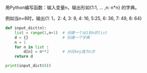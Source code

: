 用Python编写函数：输⼊变量n，输出形如{1:1, … ,n: n*n} 的字典。

例如当n=8时，输出{1: 1，2: 4, 3: 9, 4: 16, 5:25, 6: 36, 7: 49, 8: 64}

```python
def input_dict(n):
    list = range(1,n+1)  # 创建一个从1到n的list
    d = {}               # 创建一个字典
    n = 1
    for n in list :
        d[n] = n**2      # 对应key值为n方
    return d

print(input_dict(8))
```

